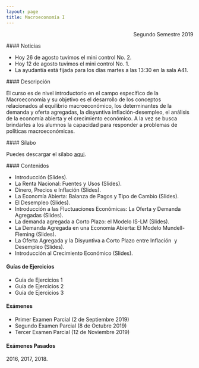 ```yaml
---
layout: page
title: Macroeconomía I
---
```


<div style="text-align: right"> Segundo Semestre 2019 </div>

#### Noticias

- Hoy 26 de agosto tuvimos el mini control No. 2.
- Hoy 12 de agosto tuvimos el mini control No. 1.
- La ayudantía está fijada para los días martes a las 13:30 en la sala A41.

#### Descripción 

El curso es de nivel introductorio en el campo específico de la Macroeconomía y su objetivo es el desarrollo de los conceptos relacionados al equilibrio macroeconómico, los determinantes de la demanda y oferta agregadas, la disyuntiva inflación-desempleo, el análisis de la economía abierta y el crecimiento económico. A la vez se busca brindarles a los alumnos la capacidad para responder a problemas de políticas macroeconómicas.

#### Sílabo

Puedes descargar el sílabo [aqui](https://www.dropbox.com/s/etssarfsg119s8t/MacroI_IC_2019.pdf?dl=1).

#### Contenidos

- Introducción (Slides).
- La Renta Nacional: Fuentes y Usos (Slides).
- Dinero, Precios e Inflación (Slides).
- La Economía Abierta: Balanza de Pagos y Tipo de Cambio (Slides).
- El Desempleo (Slides).
- Introducción a las Fluctuaciones Económicas: La Oferta y Demanda Agregadas (Slides).
- La demanda agregada a Corto Plazo: el Modelo IS-LM (Slides).
- La Demanda Agregada en una Economía Abierta: El Modelo Mundell-Fleming (Slides).
- La Oferta Agregada y la Disyuntiva a Corto Plazo entre Inflación  y Desempleo (Slides).
- Introducción al Crecimiento Económico (Slides).

#### Guías de Ejercicios

- Guía de Ejercicios 1
- Guía de Ejercicios 2
- Guía de Ejercicios 3

#### Exámenes

- Primer Examen Parcial (2 de Septiembre 2019)
- Segundo Examen Parcial (8 de Octubre 2019)
- Tercer Examen Parcial (12 de Noviembre 2019)

#### Exámenes Pasados

2016, 2017, 2018.